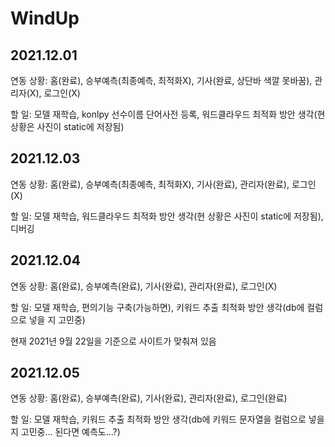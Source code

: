 # WindUp
## 2021.12.01 
연동 상황: 홈(완료), 승부예측(최종예측, 최적화X), 기사(완료, 상단바 색깔 못바꿈), 관리자(X), 로그인(X)


할 일: 모델 재학습, konlpy 선수이름 단어사전 등록, 워드클라우드 최적화 방안 생각(현 상황은 사진이 static에 저장됨)


## 2021.12.03
연동 상황: 홈(완료), 승부예측(최종예측, 최적화X), 기사(완료), 관리자(완료), 로그인(X)


할 일: 모델 재학습, 워드클라우드 최적화 방안 생각(현 상황은 사진이 static에 저장됨), 디버깅


## 2021.12.04
연동 상황: 홈(완료), 승부예측(완료), 기사(완료), 관리자(완료), 로그인(X)


할 일: 모델 재학습, 편의기능 구축(가능하면), 키워드 추출 최적화 방안 생각(db에 컬럼으로 넣을 지 고민중)


현재 2021년 9월 22일을 기준으로 사이트가 맞춰져 있음


## 2021.12.05
연동 상황: 홈(완료), 승부예측(완료), 기사(완료), 관리자(완료), 로그인(완료)


할 일: 모델 재학습, 키워드 추출 최적화 방안 생각(db에 키워드 문자열을 컬럼으로 넣을 지 고민중... 된다면 예측도...?)

